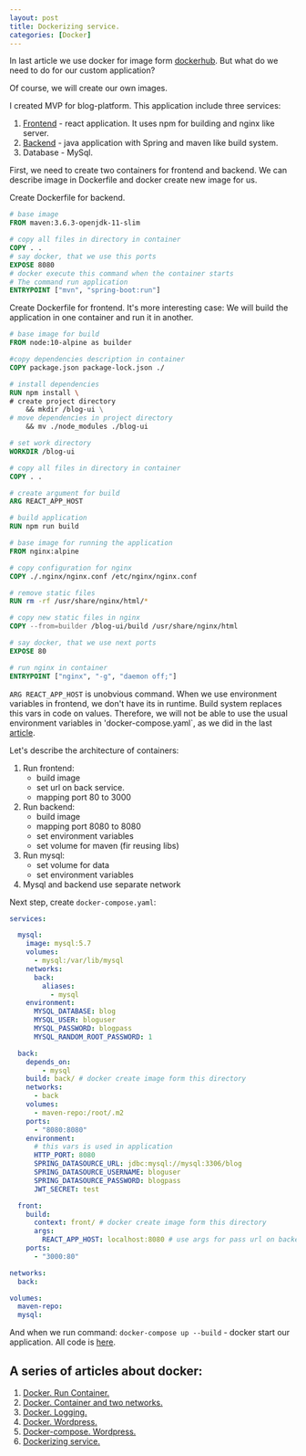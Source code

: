 ```yaml
---
layout: post
title: Dockerizing service.
categories: [Docker]
---
```

In last article we use docker for image form [dockerhub](https://hub.docker.com/). But what do we need to do for our custom application?

Of course, we will create our own images. 

I created MVP for blog-platform. This application include three services:
1. [Frontend](https://github.com/Marbok/blog-engine/tree/main/front) - react application. It uses npm for building and nginx like server.
2. [Backend](https://github.com/Marbok/blog-engine/tree/main/back) - java application with Spring and maven like build system.
3. Database - MySql.

First, we need to create two containers for frontend and backend. We can describe image in Dockerfile and docker create new image for us.

Create Dockerfile for backend.

```dockerfile
# base image
FROM maven:3.6.3-openjdk-11-slim 

# copy all files in directory in container
COPY . .
# say docker, that we use this ports
EXPOSE 8080
# docker execute this command when the container starts
# The command run application
ENTRYPOINT ["mvn", "spring-boot:run"]
```

Create Dockerfile for frontend. It's more interesting case: We will build the application in one container and run it in another.

```dockerfile
# base image for build
FROM node:10-alpine as builder

#copy dependencies description in container
COPY package.json package-lock.json ./

# install dependencies
RUN npm install \
# create project directory
    && mkdir /blog-ui \
# move dependencies in project directory
    && mv ./node_modules ./blog-ui

# set work directory
WORKDIR /blog-ui

# copy all files in directory in container
COPY . .

# create argument for build
ARG REACT_APP_HOST

# build application
RUN npm run build

# base image for running the application
FROM nginx:alpine

# copy configuration for nginx
COPY ./.nginx/nginx.conf /etc/nginx/nginx.conf

# remove static files
RUN rm -rf /usr/share/nginx/html/*

# copy new static files in nginx
COPY --from=builder /blog-ui/build /usr/share/nginx/html

# say docker, that we use next ports
EXPOSE 80

# run nginx in container
ENTRYPOINT ["nginx", "-g", "daemon off;"]
```

`ARG REACT_APP_HOST` is unobvious command. When we use environment variables in frontend, we don't have its in runtime. Build system replaces this vars in code on values. Therefore, we will not be able to use the usual environment variables in 'docker-compose.yaml`, as we did in the last [article](/Docker-compose-wordpress).

Let's describe the architecture of containers:
1. Run frontend:
    - build image
    - set url on back service.
    - mapping port 80 to 3000
2. Run backend:
    - build image
    - mapping port 8080 to 8080
    - set environment variables
    - set volume for maven (fir reusing libs)
3. Run mysql:
    - set volume for data
    - set environment variables
4. Mysql and backend use separate network

Next step, create `docker-compose.yaml`:

```yaml
services:

  mysql:
    image: mysql:5.7
    volumes:
      - mysql:/var/lib/mysql
    networks:
      back:
        aliases:
          - mysql
    environment:
      MYSQL_DATABASE: blog
      MYSQL_USER: bloguser
      MYSQL_PASSWORD: blogpass
      MYSQL_RANDOM_ROOT_PASSWORD: 1

  back:
    depends_on:
        - mysql
    build: back/ # docker create image form this directory
    networks:
      - back
    volumes:
      - maven-repo:/root/.m2
    ports:
      - "8080:8080"
    environment:
      # this vars is used in application
      HTTP_PORT: 8080
      SPRING_DATASOURCE_URL: jdbc:mysql://mysql:3306/blog
      SPRING_DATASOURCE_USERNAME: bloguser
      SPRING_DATASOURCE_PASSWORD: blogpass
      JWT_SECRET: test

  front:
    build:
      context: front/ # docker create image form this directory
      args:
        REACT_APP_HOST: localhost:8080 # use args for pass url on backend
    ports:
      - "3000:80"

networks:
  back:

volumes:
  maven-repo:
  mysql:
```

And when we run command: `docker-compose up --build` - docker start our application.
All code is [here](https://github.com/Marbok/blog-engine/tree/v.1).

## A series of articles about docker:
1. [Docker. Run Container.](/Docker-small-task)
2. [Docker. Container and two networks.](/Docker-two-networks)
3. [Docker. Logging.](/Docker-logging)
4. [Docker. Wordpress.](/Docker-run-wordpress)
5. [Docker-compose. Wordpress.](/Docker-compose-wordpress)
6. [Dockerizing service.](/Dockerizing-service)